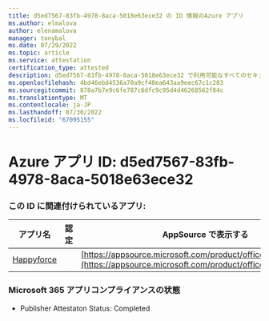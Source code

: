 ```yaml
---
title: d5ed7567-83fb-4978-8aca-5018e63ece32 の ID 情報のAzure アプリ
ms.author: elmalova
author: elenamalova
manager: tonybal
ms.date: 07/29/2022
ms.topic: article
ms.service: attestation
certification_type: attested
description: d5ed7567-83fb-4978-8aca-5018e63ece32 で利用可能なすべてのセキュリティとコンプライアンス情報。
ms.openlocfilehash: 4bd46ebd4536a70a9cf40ea643aa9eec67c1c283
ms.sourcegitcommit: 878a7b7e9c6fe787c6dfc9c95d4d46268562f84c
ms.translationtype: MT
ms.contentlocale: ja-JP
ms.lasthandoff: 07/30/2022
ms.locfileid: "67095155"
---
```

# <a name="azure-app-id-d5ed7567-83fb-4978-8aca-5018e63ece32"></a>Azure アプリ ID: d5ed7567-83fb-4978-8aca-5018e63ece32


### <a name="apps-associated-with-this-id"></a>この ID に関連付けられているアプリ:
| **アプリ名** | **認定** | **AppSource で表示する** |
|--------------|---------------|-----------------------|
| [Happyforce](../forward/WA200002078.md) |  | [https://appsource.microsoft.com/product/office/WA200002078](https://appsource.microsoft.com/product/office/WA200002078) |

### <a name="microsoft-365-app-compliance-status"></a>Microsoft 365 アプリコンプライアンスの状態
- Publisher Attestaton Status: Completed
